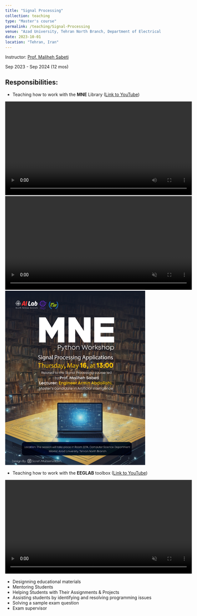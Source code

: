 ```yaml
---
title: "Signal Processing"
collection: teaching
type: "Master's course"
permalink: /teaching/Signal-Processing
venue: "Azad University, Tehran North Branch, Department of Electrical and Computer Science"
date: 2023-10-01
location: "Tehran, Iran"
---
```


Instructor: [Prof. Maliheh Sabeti](https://scholar.google.com/citations?user=Qn_ik_gAAAAJ&hl=en&oi=sra)

Sep 2023 - Sep 2024 (12 mos)

## Responsibilities:
- Teaching how to work with the **MNE** Library ([Link to YouTube](https://youtu.be/lEUmgSFQaAY?si=cleiGy5MDbQBQmla))

<video width="600" controls autoplay>
  <source src="https://github.com/user-attachments/assets/27cbb273-9423-4fb0-b6ee-36e2b89cd9e2" type="video/mp4">
</video>


<video width="600" controls autoplay muted playsinline>
  <source src="https://github.com/user-attachments/assets/d1324b3f-9f2f-449b-9180-5b9c2907bf75" type="video/mp4">
</video>

<img src="/images/MNE_Poster.jpg" width="450">

- Teaching how to work with the **EEGLAB** toolbox ([Link to YouTube](https://youtu.be/-DQS0o_t5DI?si=awLn771bZ8ISBNGv))

<video width="600" controls autoplay muted playsinline>
  <source src="https://github.com/user-attachments/assets/96878be8-9110-4a1f-8595-e45fbfcbffda" type="video/mp4">
</video>





- Designning educational materials
- Mentoring Students
- Helping Students with Their Assignments & Projects
- Assisting students by identifying and resolving programming issues
- Solving a sample exam question
- Exam supervisor


